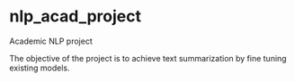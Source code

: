 # nlp_acad_project
Academic NLP project

The objective of the project is to achieve text summarization by fine tuning existing models.

